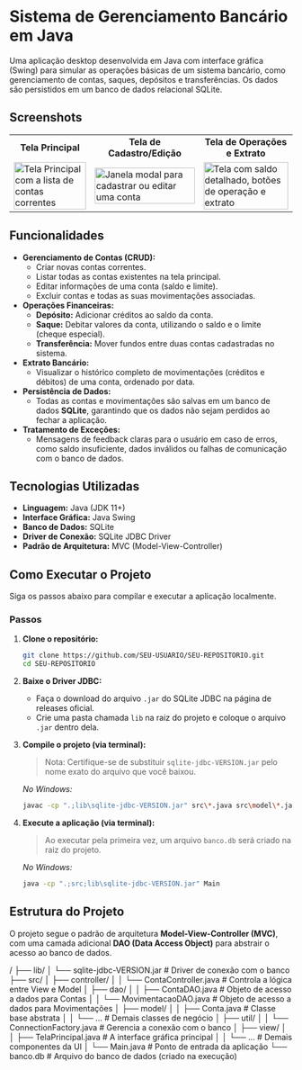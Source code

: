 # Sistema de Gerenciamento Bancário em Java

Uma aplicação desktop desenvolvida em Java com interface gráfica (Swing) para simular as operações básicas de um sistema bancário, como gerenciamento de contas, saques, depósitos e transferências. Os dados são persistidos em um banco de dados relacional SQLite.

## Screenshots

<table>
  <tr>
    <td align="center"><strong>Tela Principal</strong></td>
    <td align="center"><strong>Tela de Cadastro/Edição</strong></td>
    <td align="center"><strong>Tela de Operações e Extrato</strong></td>
  </tr>
  <tr>
    <td>
      <img src="https://i.imgur.com/0U4BqK0.png" alt="Tela Principal com a lista de contas correntes" width="100%">
    </td>
    <td>
      <img src="https://i.imgur.com/On4zhii.png" alt="Janela modal para cadastrar ou editar uma conta" width="100%">
    </td>
    <td>
      <img src="https://i.imgur.com/sfxaww9.png" alt="Tela com saldo detalhado, botões de operação e extrato" width="100%">
    </td>
  </tr>
</table>

## Funcionalidades

- **Gerenciamento de Contas (CRUD):**
  - Criar novas contas correntes.
  - Listar todas as contas existentes na tela principal.
  - Editar informações de uma conta (saldo e limite).
  - Excluir contas e todas as suas movimentações associadas.
- **Operações Financeiras:**
  - **Depósito:** Adicionar créditos ao saldo da conta.
  - **Saque:** Debitar valores da conta, utilizando o saldo e o limite (cheque especial).
  - **Transferência:** Mover fundos entre duas contas cadastradas no sistema.
- **Extrato Bancário:**
  - Visualizar o histórico completo de movimentações (créditos e débitos) de uma conta, ordenado por data.
- **Persistência de Dados:**
  - Todas as contas e movimentações são salvas em um banco de dados **SQLite**, garantindo que os dados não sejam perdidos ao fechar a aplicação.
- **Tratamento de Exceções:**
  - Mensagens de feedback claras para o usuário em caso de erros, como saldo insuficiente, dados inválidos ou falhas de comunicação com o banco de dados.

## Tecnologias Utilizadas

- **Linguagem:** Java (JDK 11+)
- **Interface Gráfica:** Java Swing
- **Banco de Dados:** SQLite
- **Driver de Conexão:** SQLite JDBC Driver
- **Padrão de Arquitetura:** MVC (Model-View-Controller)

## Como Executar o Projeto

Siga os passos abaixo para compilar e executar a aplicação localmente.

### Passos

1.  **Clone o repositório:**
    ```bash
    git clone https://github.com/SEU-USUARIO/SEU-REPOSITORIO.git
    cd SEU-REPOSITORIO
    ```
2.  **Baixe o Driver JDBC:**
    - Faça o download do arquivo `.jar` do SQLite JDBC na página de releases oficial.
    - Crie uma pasta chamada `lib` na raiz do projeto e coloque o arquivo `.jar` dentro dela.

3.  **Compile o projeto (via terminal):**
    > Nota: Certifique-se de substituir `sqlite-jdbc-VERSION.jar` pelo nome exato do arquivo que você baixou.

    *No Windows:*
    ```bash
    javac -cp ".;lib\sqlite-jdbc-VERSION.jar" src\*.java src\model\*.java src\view\*.java src\dao\*.java src\util\*.java src\controller\*.java
    ```
4.  **Execute a aplicação (via terminal):**
    > Ao executar pela primeira vez, um arquivo `banco.db` será criado na raiz do projeto.

    *No Windows:*
    ```bash
    java -cp ".;src;lib\sqlite-jdbc-VERSION.jar" Main
    ```

## Estrutura do Projeto

O projeto segue o padrão de arquitetura **Model-View-Controller (MVC)**, com uma camada adicional **DAO (Data Access Object)** para abstrair o acesso ao banco de dados.


/
├── lib/
│ └── sqlite-jdbc-VERSION.jar # Driver de conexão com o banco
├── src/
│ ├── controller/
│ │ └── ContaController.java # Controla a lógica entre View e Model
│ ├── dao/
│ │ ├── ContaDAO.java # Objeto de acesso a dados para Contas
│ │ └── MovimentacaoDAO.java # Objeto de acesso a dados para Movimentações
│ ├── model/
│ │ ├── Conta.java # Classe base abstrata
│ │ └── ... # Demais classes de negócio
│ ├── util/
│ │ └── ConnectionFactory.java # Gerencia a conexão com o banco
│ ├── view/
│ │ ├── TelaPrincipal.java # A interface gráfica principal
│ │ └── ... # Demais componentes da UI
│ └── Main.java # Ponto de entrada da aplicação
└── banco.db # Arquivo do banco de dados (criado na execução)

